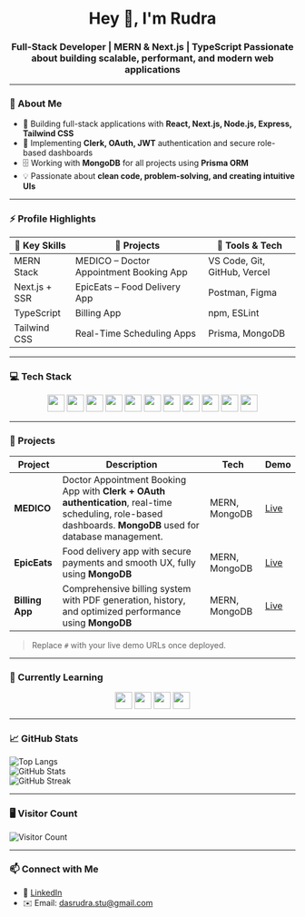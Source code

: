 <h1 align="center">Hey 👋, I'm Rudra</h1>
<h3 align="center">
Full-Stack Developer | MERN & Next.js | TypeScript  
Passionate about building <b>scalable, performant, and modern web applications</b>
</h3>

---

### 🔹 About Me
- 🚀 Building full-stack applications with **React, Next.js, Node.js, Express, Tailwind CSS**  
- 🔐 Implementing **Clerk, OAuth, JWT** authentication and secure role-based dashboards  
- 🗄️ Working with **MongoDB** for all projects using **Prisma ORM**  
- 💡 Passionate about **clean code, problem-solving, and creating intuitive UIs**  

---

### ⚡ Profile Highlights
| 🌟 Key Skills | 📂 Projects | 🔧 Tools & Tech |
|---------------|------------|----------------|
| MERN Stack | MEDICO – Doctor Appointment Booking App | VS Code, Git, GitHub, Vercel |
| Next.js + SSR | EpicEats – Food Delivery App | Postman, Figma |
| TypeScript | Billing App | npm, ESLint |
| Tailwind CSS | Real-Time Scheduling Apps | Prisma, MongoDB |

---

### 💻 Tech Stack
<div align="center">
  <img src="https://img.shields.io/badge/JavaScript-F7DF1E?logo=javascript&logoColor=black&style=for-the-badge" height="30" />
  <img src="https://img.shields.io/badge/TypeScript-3178C6?logo=typescript&logoColor=white&style=for-the-badge" height="30" />
  <img src="https://img.shields.io/badge/React-61DAFB?logo=react&logoColor=black&style=for-the-badge" height="30" />
  <img src="https://img.shields.io/badge/Next.js-000000?logo=nextdotjs&logoColor=white&style=for-the-badge" height="30" />
  <img src="https://img.shields.io/badge/Node.js-339933?logo=nodedotjs&logoColor=white&style=for-the-badge" height="30" />
  <img src="https://img.shields.io/badge/Express-000000?logo=express&logoColor=white&style=for-the-badge" height="30" />
  <img src="https://img.shields.io/badge/MongoDB-47A248?logo=mongodb&logoColor=white&style=for-the-badge" height="30" />
  <img src="https://img.shields.io/badge/Prisma-2D3748?logo=prisma&logoColor=white&style=for-the-badge" height="30" />
  <img src="https://img.shields.io/badge/Clerk-00BFFF?logo=clerk&logoColor=white&style=for-the-badge" height="30" />
  <img src="https://img.shields.io/badge/OAuth-4285F4?logo=oauth&logoColor=white&style=for-the-badge" height="30" />
  <img src="https://img.shields.io/badge/TailwindCSS-06B6D4?logo=tailwindcss&logoColor=black&style=for-the-badge" height="30" />
</div>

---

### 📌 Projects
| Project | Description | Tech | Demo |
|---------|------------|------|------|
| **MEDICO** | Doctor Appointment Booking App with **Clerk + OAuth authentication**, real-time scheduling, role-based dashboards. **MongoDB** used for database management. | MERN, MongoDB | [Live](#) |
| **EpicEats** | Food delivery app with secure payments and smooth UX, fully using **MongoDB** | MERN, MongoDB | [Live](#) |
| **Billing App** | Comprehensive billing system with PDF generation, history, and optimized performance using **MongoDB** | MERN, MongoDB | [Live](#) |

> Replace `#` with your live demo URLs once deployed.

---

### 🌱 Currently Learning
<div align="center">
  <img src="https://img.shields.io/badge/Next.js-000000?logo=nextdotjs&logoColor=white&style=for-the-badge" height="30" />
  <img src="https://img.shields.io/badge/TypeScript-3178C6?logo=typescript&logoColor=white&style=for-the-badge" height="30" />
  <img src="https://img.shields.io/badge/AI-FF6F61?logo=python&logoColor=white&style=for-the-badge" height="30" />
  <img src="https://img.shields.io/badge/DSA-4B32C3?logo=data:image/svg+xml,%3Csvg%20xmlns='http://www.w3.org/2000/svg'%3E%3C/svg%3E&style=for-the-badge" height="30" />
</div>

---

### 📈 GitHub Stats
![Top Langs](https://github-readme-stats.vercel.app/api/top-langs/?username=rudradas05&layout=compact&theme=dark)  
![GitHub Stats](https://github-readme-stats.vercel.app/api?username=rudradas05&show_icons=true&theme=dark)  
![GitHub Streak](https://github-readme-streak-stats.herokuapp.com/?user=rudradas05&theme=dark)

---

### 🖥 Visitor Count
![Visitor Count](https://profile-counter.glitch.me/rudradas05/count.svg)

---

### 📫 Connect with Me
- 🔗 [LinkedIn](https://www.linkedin.com/in/rudra-das-a9072a258)  
- ✉️ Email: [dasrudra.stu@gmail.com](mailto:dasrudra.stu@gmail.com)